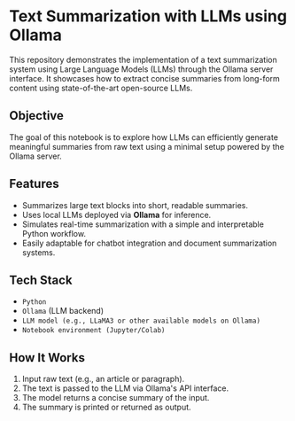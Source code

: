 # Text Summarization with LLMs using Ollama 

This repository demonstrates the implementation of a text summarization system using Large Language Models (LLMs) through the Ollama server interface. It showcases how to extract concise summaries from long-form content using state-of-the-art open-source LLMs.

##  Objective

The goal of this notebook is to explore how LLMs can efficiently generate meaningful summaries from raw text using a minimal setup powered by the Ollama server.

##  Features

- Summarizes large text blocks into short, readable summaries.
- Uses local LLMs deployed via **Ollama** for inference.
- Simulates real-time summarization with a simple and interpretable Python workflow.
- Easily adaptable for chatbot integration and document summarization systems.

##  Tech Stack

- `Python`
- `Ollama` (LLM backend)
- `LLM model (e.g., LLaMA3 or other available models on Ollama)`
- `Notebook environment (Jupyter/Colab)`

##  How It Works

1. Input raw text (e.g., an article or paragraph).
2. The text is passed to the LLM via Ollama's API interface.
3. The model returns a concise summary of the input.
4. The summary is printed or returned as output.

 

